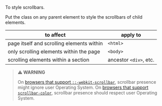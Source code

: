 To style scrollbars.

Put the class on any parent element to style the scrollbars of child elements.

| to affect | apply to |
| - | - |
| page itself and scrolling elements within | `<html>` |
| only scrolling elements within the page | `<body>` |
| scrolling elements within a section | ancestor `<div>`, etc. |

> **⚠️ WARNING**
>
> On [browsers that support `::-webkit-scrollbar`](https://developer.mozilla.org/en-US/docs/Web/CSS/::-webkit-scrollbar#browser_compatibility), scrollbar presence might ignore user Operating System.
> On [browsers that support `scrollbar-color`](https://developer.mozilla.org/en-US/docs/Web/CSS/scrollbar-color#browser_compatibility), scrollbar presence should respect user Operating System.

<script>
/* To open external links in new window */
Array.from(document.links)
  .filter(link => link.hostname != window.location.hostname)
  .forEach(link => link.target = '_blank');
</script>
